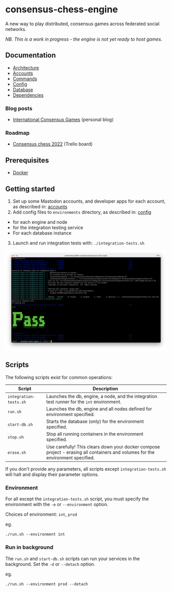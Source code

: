 # consensus-chess-engine

A new way to play distributed, consensus games across federated social networks.

_NB. This is a work in progress - the engine is not yet ready to host games._

## Documentation

* [Architecture](docs/architecture.md)
* [Accounts](docs/accounts.md)
* [Commands](docs/commands.md)
* [Config](docs/config.md)
* [Database](docs/database.md)
* [Dependencies](docs/dependencies.md)

### Blog posts

* [International Consensus Games](https://instantiator.dev/post/consensus-games/) (personal blog)

### Roadmap

* [Consensus chess 2022](https://trello.com/b/r0OX2iCq/consensus-chess-2022) (Trello board)

## Prerequisites

* [Docker](https://www.docker.com/products/docker-desktop/)

## Getting started

1. Set up some Mastodon accounts, and developer apps for each account, as described in: [accounts](docs/accounts.md)
2. Add config files to `environments` directory, as described in: [config](docs/config.md)
  * for each engine and node
  * for the integration testing service
  * For each database instance
3. Launch and run integration tests with: `./integration-tests.sh`

  ![](docs/images/int-tests-pass.png)

## Scripts

The following scripts exist for common operations:

| Script | Description |
|-|-|
| `integration-tests.sh` | Launches the db, engine, a node, and the integration test runner for the `int` environment. |
| `run.sh` | Launches the db, engine and all nodes defined for environment specified. |
| `start-db.sh` | Starts the database (only) for the environment specified. |
| `stop.sh` | Stop all running containers in the environment specified. |
| `erase.sh` | Use carefully! This clears down your docker compose project - erasing all containers and volumes for the environment specified. |

If you don't provide any parameters, all scripts except `integration-tests.sh` will halt and display their parameter options.

### Environment

For all except the `integration-tests.sh` script, you must specify the environment with the `-e` or `--environment` option.

Choices of environment: `int`, `prod`

eg.

```shell
./run.sh --environment int
```

### Run in background

The `run.sh` and `start-db.sh` scripts can run your services in the background. Set the `-d` or `--detach` option.

eg.

```shell
./run.sh --environment prod --detach
```
